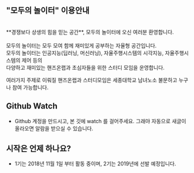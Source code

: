 

## "모두의 놀이터" 이용안내
<br>
**경쟁보다 상생의 힘을 믿는 공간**, 모두의 놀이터에 오신 여러분 환영합니다.
<br><br>
모두의 놀이터는 모두 모여 함께 재미있게 공부하는 자율형 공간입니다.
<br>
모두의 놀이터는 인공지능(딥러닝, 머신러닝), 자율주행시스템의 시각지능, 자율주행시스템의 제어 등의 
<br>다양하고 재미있는 핸즈온랩과 초심자들을 위한 스터디 모임을 운영합니다.

여러가지 주제로 이뤄질 핸즈온랩과 스터디모임은 세종대학교 남녀노소 불문하고 누구나 참여 가능합니다.

## Github Watch 
- Github 계정을 만드시고, 본 깃에 watch 를 걸어주세요. 그래야 자동으로 새글이 올라오면 알람을 받으실 수 있습니다.

## 시작은 언제 하나요?
- 1기는 2018년 11월 1일 부터 활동 중이며, 2기는 2019년에 선발 예정입니다.

